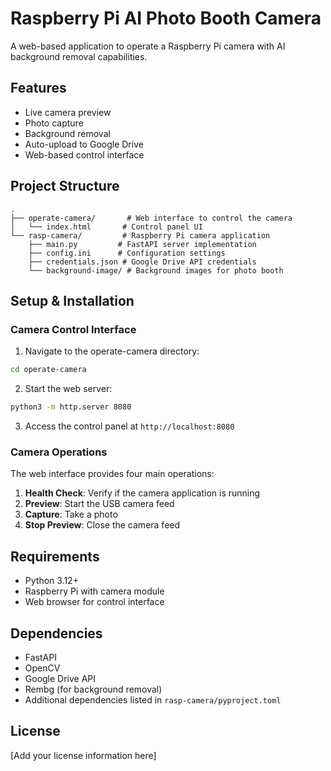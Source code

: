 # Raspberry Pi AI Photo Booth Camera

A web-based application to operate a Raspberry Pi camera with AI background removal capabilities.

## Features

- Live camera preview
- Photo capture
- Background removal
- Auto-upload to Google Drive
- Web-based control interface

## Project Structure

```
.
├── operate-camera/       # Web interface to control the camera
│   └── index.html       # Control panel UI
└── rasp-camera/         # Raspberry Pi camera application
    ├── main.py         # FastAPI server implementation
    ├── config.ini      # Configuration settings
    ├── credentials.json # Google Drive API credentials
    └── background-image/ # Background images for photo booth
```

## Setup & Installation

### Camera Control Interface

1. Navigate to the operate-camera directory:
```bash
cd operate-camera
```

2. Start the web server:
```bash
python3 -m http.server 8080
```

3. Access the control panel at `http://localhost:8080`

### Camera Operations

The web interface provides four main operations:

1. **Health Check**: Verify if the camera application is running
2. **Preview**: Start the USB camera feed
3. **Capture**: Take a photo
4. **Stop Preview**: Close the camera feed

## Requirements

- Python 3.12+
- Raspberry Pi with camera module
- Web browser for control interface

## Dependencies

- FastAPI
- OpenCV
- Google Drive API
- Rembg (for background removal)
- Additional dependencies listed in `rasp-camera/pyproject.toml`

## License

[Add your license information here]
